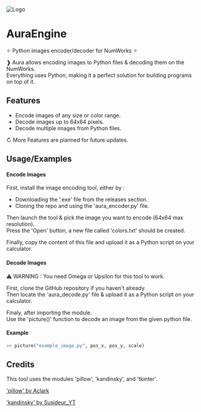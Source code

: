 ![Logo](https://zupimages.net/up/24/32/ci15.png)

# AuraEngine

✧ Python images encoder/decoder for NumWorks ✧

❱ Aura allows encoding images to Python files & decoding them on the NumWorks.          
Everything uses Python, making it a perfect solution for building programs on top of it.
## Features

- Encode images of any size or color range.
- Decode images up to 64x64 pixels.
- Decode multiple images from Python files.
  
↻ More Features are planned for future updates.
## Usage/Examples

#### Encode Images
First, install the image encoding tool, either by :
- Downloading the '.exe' file from the releases section.
- Cloning the repo and using the 'aura_encoder.py' file.


Then launch the tool & pick the image you want to encode (64x64 max resolution).        
Press the 'Open' button, a new file called 'colors.txt' should be created.

Finally, copy the content of this file and upload it as a Python script on your calculator.

#### Decode Images
⚠️ WARNING : You need Omega or Upsilon for this tool to work.

First, clone the GitHub repository if you haven't already.              
Then locate the 'aura_decode.py' file & upload it as a Python script on your calculator.

Finaly, after importing the module.                                         
Use the 'picture()' function to decode an image from the given python file.

#### Example
```python
>> picture("example_image.py", pos_x, pos_y, scale)
```
## Credits

This tool uses the modules 'pillow', 'kandinsky', and 'tkinter'.

['pillow' by Aclark](https://pypi.org/project/pillow/)

['kandinsky' by Susideur_YT](https://pypi.org/project/kandinsky/)
